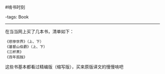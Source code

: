 #啃书时刻

-tags: Book

----

在当当网上买了几本书，清单如下：
```
《悲惨世界》（上、下）
《基督山伯爵》（上、下）
《三杯茶》
《百年孤独》
```
这些书基本都看过精编版（缩写版），买来原版译文的慢慢啃吧